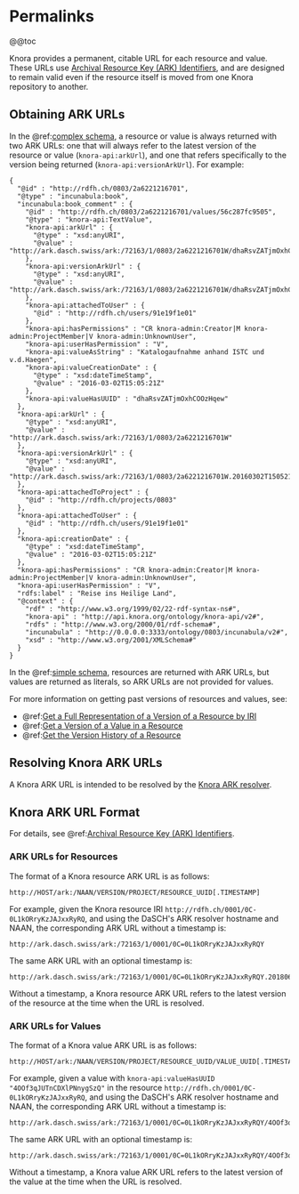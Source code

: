 <!---
Copyright © 2015-2019 the contributors (see Contributors.md).

This file is part of Knora.

Knora is free software: you can redistribute it and/or modify
it under the terms of the GNU Affero General Public License as published
by the Free Software Foundation, either version 3 of the License, or
(at your option) any later version.

Knora is distributed in the hope that it will be useful,
but WITHOUT ANY WARRANTY; without even the implied warranty of
MERCHANTABILITY or FITNESS FOR A PARTICULAR PURPOSE.  See the
GNU Affero General Public License for more details.

You should have received a copy of the GNU Affero General Public
License along with Knora.  If not, see <http://www.gnu.org/licenses/>.
-->

# Permalinks

@@toc

Knora provides a permanent, citable URL for each resource and value.
These URLs use [Archival Resource Key (ARK) Identifiers](http://n2t.net/e/ark_ids.html),
and are designed to remain valid even if the resource itself is moved
from one Knora repository to another.

## Obtaining ARK URLs

In the @ref:[complex schema](introduction.md#api-schema), a resource or value
is always returned with two ARK URLs: one that will always refer
to the latest version of the resource or value (`knora-api:arkUrl`), and one that refers
specifically to the version being returned (`knora-api:versionArkUrl`).
For example:

```jsonld
{
  "@id" : "http://rdfh.ch/0803/2a6221216701",
  "@type" : "incunabula:book",
  "incunabula:book_comment" : {
    "@id" : "http://rdfh.ch/0803/2a6221216701/values/56c287fc9505",
    "@type" : "knora-api:TextValue",
    "knora-api:arkUrl" : {
      "@type" : "xsd:anyURI",
      "@value" : "http://ark.dasch.swiss/ark:/72163/1/0803/2a6221216701W/dhaRsvZATjmOxhCOOzHqewB"
    },
    "knora-api:versionArkUrl" : {
      "@type" : "xsd:anyURI",
      "@value" : "http://ark.dasch.swiss/ark:/72163/1/0803/2a6221216701W/dhaRsvZATjmOxhCOOzHqewB.20160302T150521Z"
    },
    "knora-api:attachedToUser" : {
      "@id" : "http://rdfh.ch/users/91e19f1e01"
    },
    "knora-api:hasPermissions" : "CR knora-admin:Creator|M knora-admin:ProjectMember|V knora-admin:UnknownUser",
    "knora-api:userHasPermission" : "V",
    "knora-api:valueAsString" : "Katalogaufnahme anhand ISTC und v.d.Haegen",
    "knora-api:valueCreationDate" : {
      "@type" : "xsd:dateTimeStamp",
      "@value" : "2016-03-02T15:05:21Z"
    },
    "knora-api:valueHasUUID" : "dhaRsvZATjmOxhCOOzHqew"
  },
  "knora-api:arkUrl" : {
    "@type" : "xsd:anyURI",
    "@value" : "http://ark.dasch.swiss/ark:/72163/1/0803/2a6221216701W"
  },
  "knora-api:versionArkUrl" : {
    "@type" : "xsd:anyURI",
    "@value" : "http://ark.dasch.swiss/ark:/72163/1/0803/2a6221216701W.20160302T150521Z"
  },
  "knora-api:attachedToProject" : {
    "@id" : "http://rdfh.ch/projects/0803"
  },
  "knora-api:attachedToUser" : {
    "@id" : "http://rdfh.ch/users/91e19f1e01"
  },
  "knora-api:creationDate" : {
    "@type" : "xsd:dateTimeStamp",
    "@value" : "2016-03-02T15:05:21Z"
  },
  "knora-api:hasPermissions" : "CR knora-admin:Creator|M knora-admin:ProjectMember|V knora-admin:UnknownUser",
  "knora-api:userHasPermission" : "V",
  "rdfs:label" : "Reise ins Heilige Land",
  "@context" : {
    "rdf" : "http://www.w3.org/1999/02/22-rdf-syntax-ns#",
    "knora-api" : "http://api.knora.org/ontology/knora-api/v2#",
    "rdfs" : "http://www.w3.org/2000/01/rdf-schema#",
    "incunabula" : "http://0.0.0.0:3333/ontology/0803/incunabula/v2#",
    "xsd" : "http://www.w3.org/2001/XMLSchema#"
  }
}
```

In the @ref:[simple schema](introduction.md#api-schema), resources are returned
with ARK URLs, but values are returned as literals, so ARK URLs are not provided
for values.

For more information on getting past versions of resources and values, see:

- @ref:[Get a Full Representation of a Version of a Resource by IRI](reading-and-searching-resources.md#get-a-full-representation-of-a-version-of-a-resource-by-iri)
- @ref:[Get a Version of a Value in a Resource](reading-and-searching-resources.md#get-a-version-of-a-value-in-a-resource)
- @ref:[Get the Version History of a Resource](reading-and-searching-resources.md#get-the-version-history-of-a-resource)

## Resolving Knora ARK URLs

A Knora ARK URL is intended to be resolved by the [Knora ARK resolver](https://github.com/dhlab-basel/ark-resolver).

## Knora ARK URL Format

For details, see @ref:[Archival Resource Key (ARK) Identifiers](../../05-internals/design/api-v2/ark.md).

### ARK URLs for Resources

The format of a Knora resource ARK URL is as follows:

```
http://HOST/ark:/NAAN/VERSION/PROJECT/RESOURCE_UUID[.TIMESTAMP]
```

For example, given the Knora resource IRI `http://rdfh.ch/0001/0C-0L1kORryKzJAJxxRyRQ`,
and using the DaSCH's ARK resolver hostname and NAAN, the corresponding
ARK URL without a timestamp is:

```
http://ark.dasch.swiss/ark:/72163/1/0001/0C=0L1kORryKzJAJxxRyRQY
```

The same ARK URL with an optional timestamp is:

```
http://ark.dasch.swiss/ark:/72163/1/0001/0C=0L1kORryKzJAJxxRyRQY.20180604T085622513Z
```

Without a timestamp, a Knora resource ARK URL refers to the latest version of the
resource at the time when the URL is resolved.

### ARK URLs for Values

The format of a Knora value ARK URL is as follows:

```
http://HOST/ark:/NAAN/VERSION/PROJECT/RESOURCE_UUID/VALUE_UUID[.TIMESTAMP]
```

For example, given a value with `knora-api:valueHasUUID "4OOf3qJUTnCDXlPNnygSzQ"` in the resource
`http://rdfh.ch/0001/0C-0L1kORryKzJAJxxRyRQ`, and using the DaSCH's ARK resolver
hostname and NAAN, the corresponding ARK URL without a timestamp is:

```
http://ark.dasch.swiss/ark:/72163/1/0001/0C=0L1kORryKzJAJxxRyRQY/4OOf3qJUTnCDXlPNnygSzQX
```

The same ARK URL with an optional timestamp is:

```
http://ark.dasch.swiss/ark:/72163/1/0001/0C=0L1kORryKzJAJxxRyRQY/4OOf3qJUTnCDXlPNnygSzQX.20180604T085622513Z
```

Without a timestamp, a Knora value ARK URL refers to the latest version of the
value at the time when the URL is resolved.
